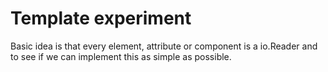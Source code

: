 # Template experiment

Basic idea is that every element, attribute or component is a io.Reader and to see if we can implement this as simple as possible.
